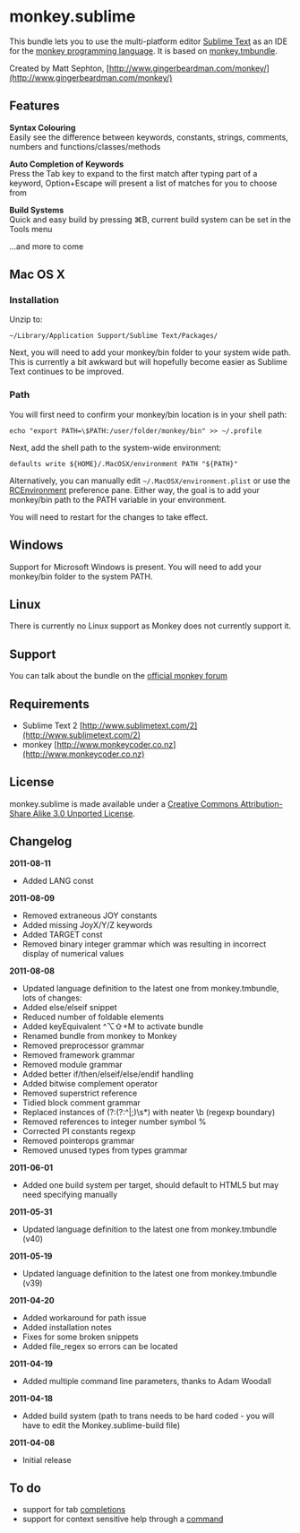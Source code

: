 monkey.sublime
==============

This bundle lets you to use the multi-platform editor [Sublime Text](http://www.sublimetext.com) as an IDE for the [monkey programming language](http://www.monkeycoder.co.nz). It is based on [monkey.tmbundle](https://github.com/gingerbeardman/monkey.tmbundle).

Created by Matt Sephton, [http://www.gingerbeardman.com/monkey/](http://www.gingerbeardman.com/monkey/)

## Features

**Syntax Colouring**  
Easily see the difference between keywords, constants, strings, comments, numbers and functions/classes/methods

**Auto Completion of Keywords**  
Press the Tab key to expand to the first match after typing part of a keyword, Option+Escape will present a list of matches for you to choose from

**Build Systems**  
Quick and easy build by pressing ⌘B, current build system can be set in the Tools menu

...and more to come

## Mac OS X

### Installation

Unzip to:

	~/Library/Application Support/Sublime Text/Packages/

Next, you will need to add your monkey/bin folder to your system wide path. This is currently a bit awkward but will hopefully become easier as Sublime Text continues to be improved.

### Path
You will first need to confirm your monkey/bin location is in your shell path:

    echo "export PATH=\$PATH:/user/folder/monkey/bin" >> ~/.profile

Next, add the shell path to the system-wide environment:

    defaults write ${HOME}/.MacOSX/environment PATH "${PATH}"

Alternatively, you can manually edit `~/.MacOSX/environment.plist` or use the  [RCEnvironment](http://www.rubicode.com/Software/RCEnvironment/) preference pane. Either way, the goal is to add your monkey/bin path to the PATH variable in your environment.

You will need to restart for the changes to take effect.

## Windows

Support for Microsoft Windows is present. You will need to add your monkey/bin folder to the system PATH.

## Linux

There is currently no Linux support as Monkey does not currently support it.

## Support
You can talk about the bundle on the [official monkey forum](http://www.monkeycoder.co.nz/Community/posts.php?topic=593)

## Requirements
- Sublime Text 2 [http://www.sublimetext.com/2](http://www.sublimetext.com/2)
- monkey [http://www.monkeycoder.co.nz](http://www.monkeycoder.co.nz)

## License
monkey.sublime is made available under a [Creative Commons Attribution-Share Alike 3.0 Unported License](http://creativecommons.org/licenses/by-sa/3.0).

## Changelog

**2011-08-11**  
- Added LANG const  

**2011-08-09**  
- Removed extraneous JOY constants  
- Added missing JoyX/Y/Z keywords  
- Added TARGET const  
- Removed binary integer grammar which was resulting in incorrect display of numerical values  

**2011-08-08**  
- Updated language definition to the latest one from monkey.tmbundle, lots of changes:  
- Added else/elseif snippet  
- Reduced number of foldable elements  
- Added keyEquivalent ^⌥⇧+M to activate bundle  
- Renamed bundle from monkey to Monkey  
- Removed preprocessor grammar  
- Removed framework grammar  
- Removed module grammar  
- Added better if/then/elseif/else/endif handling  
- Added bitwise complement operator  
- Removed superstrict reference  
- Tidied block comment grammar  
- Replaced instances of (?:(?:^|;)\s*) with neater \b (regexp boundary)  
- Removed references to integer number symbol %  
- Corrected PI constants regexp  
- Removed pointerops grammar  
- Removed unused types from types grammar  
  
**2011-06-01**  
- Added one build system per target, should default to HTML5 but may need specifying manually  
  
**2011-05-31**  
- Updated language definition to the latest one from monkey.tmbundle (v40)  
  
**2011-05-19**  
- Updated language definition to the latest one from monkey.tmbundle (v39)  
  
**2011-04-20**  
- Added workaround for path issue  
- Added installation notes  
- Fixes for some broken snippets  
- Added file_regex so errors can be located  
  
**2011-04-19**  
- Added multiple command line parameters, thanks to Adam Woodall  
  
**2011-04-18**  
- Added build system (path to trans needs to be hard coded - you will have to edit the Monkey.sublime-build file)  
  
**2011-04-08**  
- Initial release  

## To do

- support for tab [completions](http://sublimetext.info/docs/extensibility/completions.html)  
- support for context sensitive help through a [command](http://sublimetext.info/docs/extensibility/plugins.html#types-of-commands)  


